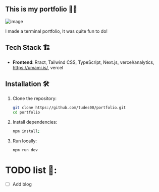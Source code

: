 ## This is my portfolio 🧑‍💻

![image](https://github.com/user-attachments/assets/f05122ba-bb8d-4d23-8f5b-713fe89f7296)

I made a terminal portfolio, It was quite fun to do!

## Tech Stack 🏗️

- **Frontend**: Rract, Tailwind CSS, TypeScript, Next.js, vercel/analytics, https://umami.is/, vercel

## Installation 🛠️

1. Clone the repository:
   ```sh
   git clone https://github.com/tudes00/portfolio.git
   cd portfolio
   ```
2. Install dependencies:
   ```sh
   npm install;
   ```

4. Run locally:
   ```sh
   npm run dev
   ```

# TODO list 📇:
- [ ] Add blog
